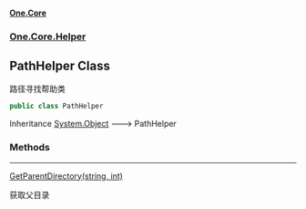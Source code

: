 #### [One.Core](index.md 'index')
### [One.Core.Helper](One_Core_Helper.md 'One.Core.Helper')
## PathHelper Class
路径寻找帮助类  
```csharp
public class PathHelper
```

Inheritance [System.Object](https://docs.microsoft.com/en-us/dotnet/api/System.Object 'System.Object') &#129106; PathHelper  
### Methods

***
[GetParentDirectory(string, int)](One_Core_Helper_PathHelper_GetParentDirectory(string_int).md 'One.Core.Helper.PathHelper.GetParentDirectory(string, int)')

获取父目录 
